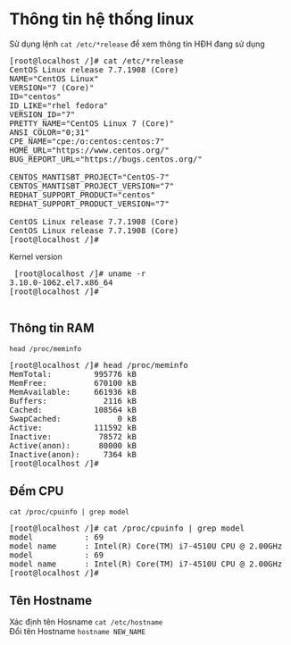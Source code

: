 # Thông tin hệ thống linux
Sử dụng lệnh `cat /etc/*release` để xem thông tin HĐH đang sử dụng
<pre>[root@localhost /]# cat /etc/*release
CentOS Linux release 7.7.1908 (Core)
NAME="CentOS Linux"
VERSION="7 (Core)"
ID="centos"
ID_LIKE="rhel fedora"
VERSION_ID="7"
PRETTY_NAME="CentOS Linux 7 (Core)"
ANSI_COLOR="0;31"
CPE_NAME="cpe:/o:centos:centos:7"
HOME_URL="https://www.centos.org/"
BUG_REPORT_URL="https://bugs.centos.org/"

CENTOS_MANTISBT_PROJECT="CentOS-7"
CENTOS_MANTISBT_PROJECT_VERSION="7"
REDHAT_SUPPORT_PRODUCT="centos"
REDHAT_SUPPORT_PRODUCT_VERSION="7"

CentOS Linux release 7.7.1908 (Core)
CentOS Linux release 7.7.1908 (Core)
[root@localhost /]#
</pre>
Kernel version
<pre> [root@localhost /]# uname -r
3.10.0-1062.el7.x86_64
[root@localhost /]#
 </pre>
## Thông tin RAM
```head /proc/meminfo```
<pre>[root@localhost /]# head /proc/meminfo
MemTotal:         995776 kB
MemFree:          670100 kB
MemAvailable:     661936 kB
Buffers:            2116 kB
Cached:           108564 kB
SwapCached:            0 kB
Active:           111592 kB
Inactive:          78572 kB
Active(anon):      80000 kB
Inactive(anon):     7364 kB
[root@localhost /]#</pre>

## Đếm CPU
`cat /proc/cpuinfo | grep model`

<pre>
[root@localhost /]# cat /proc/cpuinfo | grep model
model           : 69
model name      : Intel(R) Core(TM) i7-4510U CPU @ 2.00GHz
model           : 69
model name      : Intel(R) Core(TM) i7-4510U CPU @ 2.00GHz
[root@localhost /]#
</pre>

## Tên Hostname
Xác định tên Hosname
`cat /etc/hostname`  
Đổi tên Hostname
`hostname NEW_NAME`
